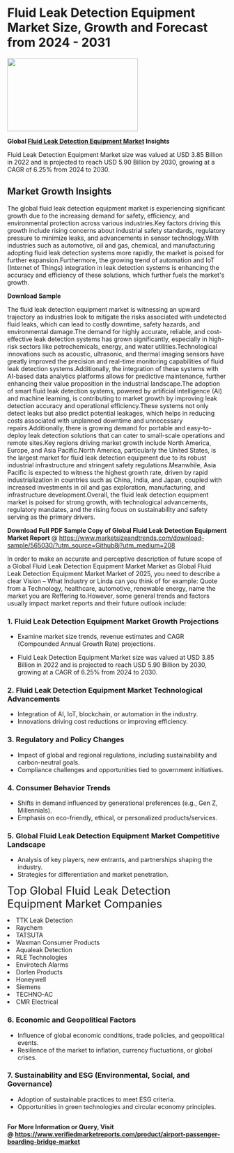 <H1>Fluid Leak Detection Equipment Market Size, Growth and Forecast from 2024 - 2031</H1><img class="aligncenter size-medium wp-image-584254" src="https://thirdeyenews.in/wp-content/uploads/2024/09/Global-Market-Research-300x168.jpeg" alt="" width="300" height="168" /><p><strong>Global&nbsp;<a href="https://www.marketsizeandtrends.com/download-sample/565030/?utm_source=Github8j?utm_medium=208">Fluid Leak Detection Equipment Market</a> Insights</strong></p><p>Fluid Leak Detection Equipment Market size was valued at USD 3.85 Billion in 2022 and is projected to reach USD 5.90 Billion by 2030, growing at a CAGR of 6.25% from 2024 to 2030.</p><p><h2>Market Growth Insights</h2> <p>The global fluid leak detection equipment market is experiencing significant growth due to the increasing demand for safety, efficiency, and environmental protection across various industries.Key factors driving this growth include rising concerns about industrial safety standards, regulatory pressure to minimize leaks, and advancements in sensor technology.With industries such as automotive, oil and gas, chemical, and manufacturing adopting fluid leak detection systems more rapidly, the market is poised for further expansion.Furthermore, the growing trend of automation and IoT (Internet of Things) integration in leak detection systems is enhancing the accuracy and efficiency of these solutions, which further fuels the market's growth.</p> <p><strong>Download Sample</strong></p> <p>The fluid leak detection equipment market is witnessing an upward trajectory as industries look to mitigate the risks associated with undetected fluid leaks, which can lead to costly downtime, safety hazards, and environmental damage.The demand for highly accurate, reliable, and cost-effective leak detection systems has grown significantly, especially in high-risk sectors like petrochemicals, energy, and water utilities.Technological innovations such as acoustic, ultrasonic, and thermal imaging sensors have greatly improved the precision and real-time monitoring capabilities of fluid leak detection systems.Additionally, the integration of these systems with AI-based data analytics platforms allows for predictive maintenance, further enhancing their value proposition in the industrial landscape.The adoption of smart fluid leak detection systems, powered by artificial intelligence (AI) and machine learning, is contributing to market growth by improving leak detection accuracy and operational efficiency.These systems not only detect leaks but also predict potential leakages, which helps in reducing costs associated with unplanned downtime and unnecessary repairs.Additionally, there is growing demand for portable and easy-to-deploy leak detection solutions that can cater to small-scale operations and remote sites.Key regions driving market growth include North America, Europe, and Asia Pacific.North America, particularly the United States, is the largest market for fluid leak detection equipment due to its robust industrial infrastructure and stringent safety regulations.Meanwhile, Asia Pacific is expected to witness the highest growth rate, driven by rapid industrialization in countries such as China, India, and Japan, coupled with increased investments in oil and gas exploration, manufacturing, and infrastructure development.Overall, the fluid leak detection equipment market is poised for strong growth, with technological advancements, regulatory mandates, and the rising focus on sustainability and safety serving as the primary drivers.<p><span class=""><strong>Download Full PDF Sample Copy of Global Fluid Leak Detection Equipment Market Report</strong> @ <a href="https://www.marketsizeandtrends.com/download-sample/565030/?utm_source=Github8j?utm_medium=208" target="_blank">https://www.marketsizeandtrends.com/download-sample/565030/?utm_source=Github8j?utm_medium=208</a></span></p><p>In order to make an accurate and perceptive description of future scope of a Global&nbsp;Fluid Leak Detection Equipment Market Market as Global&nbsp;Fluid Leak Detection Equipment Market Market of 2025, you need to describe a clear Vision &ndash; What Industry or Linda can you think of for example: Quote from a Technology, healthcare, automotive, renewable energy, name the market you are Reffering to.However, some general trends and factors usually impact market reports and their future outlook include:</p><h3>1.&nbsp;<strong>Fluid Leak Detection Equipment Market Growth Projections</strong></h3><ul><li>Examine market size trends, revenue estimates and CAGR (Compounded Annual Growth Rate) projections.</li><li><p>Fluid Leak Detection Equipment Market size was valued at USD 3.85 Billion in 2022 and is projected to reach USD 5.90 Billion by 2030, growing at a CAGR of 6.25% from 2024 to 2030.</p></li></ul><h3>2.&nbsp;<strong>Fluid Leak Detection Equipment Market Technological Advancements</strong></h3><ul><li>Integration of AI, IoT, blockchain, or automation in the industry.</li><li>Innovations driving cost reductions or improving efficiency.</li></ul><h3>3.&nbsp;<strong>Regulatory and Policy Changes</strong></h3><ul><li>Impact of global and regional regulations, including sustainability and carbon-neutral goals.</li><li>Compliance challenges and opportunities tied to government initiatives.</li></ul><h3>4.&nbsp;<strong>Consumer Behavior Trends</strong></h3><ul><li>Shifts in demand influenced by generational preferences (e.g., Gen Z, Millennials).</li><li>Emphasis on eco-friendly, ethical, or personalized products/services.</li></ul><h3>5.&nbsp;<strong>Global Fluid Leak Detection Equipment Market Competitive Landscape</strong></h3><ul><li>Analysis of key players, new entrants, and partnerships shaping the industry.</li><li>Strategies for differentiation and market penetration.</li></ul><p data-pm-slice="1 1 []"><span style="color: inherit; font-family: inherit; font-size: 25px;">Top Global Fluid Leak Detection Equipment Market Companies</span></p><div class="" data-test-id=""><p><li>TTK Leak Detection</li><li> Raychem</li><li> TATSUTA</li><li> Waxman Consumer Products</li><li> Aqualeak Detection</li><li> RLE Technologies</li><li> Envirotech Alarms</li><li> Dorlen Products</li><li> Honeywell</li><li> Siemens</li><li> TECHNO-AC</li><li> CMR Electrical</li></p></div><h3>6.&nbsp;<strong>Economic and Geopolitical Factors</strong></h3><ul><li>Influence of global economic conditions, trade policies, and geopolitical events.</li><li>Resilience of the market to inflation, currency fluctuations, or global crises.</li></ul><h3>7.&nbsp;<strong>Sustainability and ESG (Environmental, Social, and Governance)</strong></h3><ul><li>Adoption of sustainable practices to meet ESG criteria.</li><li>Opportunities in green technologies and circular economy principles.</li></ul><h2><strong style="font-size: 14px;">For More Information or Query, Visit @&nbsp;</strong><a style="background-color: #ffffff; font-size: 14px;" href="https://www.marketsizeandtrends.com/report/fluid-leak-detection-equipment-market/" target="_blank">https://www.verifiedmarketreports.com/product/airport-passenger-boarding-bridge-market</a></h2>